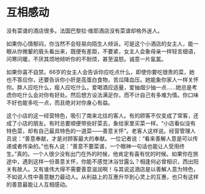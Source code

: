 # 互相感动

没有菜谱的酒店很多。法国巴黎拉·维耶酒店没有菜谱却格外迷人。 

如果你心情郁闷，你当然不会轻易向陌生人倾诉。可是这个小酒店的女主人，能一眼从你微颦的眉头看出来，既便有差距，不要紧，女主人会象母亲一样轻言细语，问寒问暖，不厌其烦地倾听你的不耐烦，甚至温怒。诚意一片氤氲。 

如果你喜不自禁。66岁的女主人会告诉你应吃点什么，即使你要吃很贵的菜，她也不答应你，还要告诉你小肝是高蛋白食物，苦瓜降血压。她能象你家人一样关怀你。胖人应吃什么，瘦人应吃什么，爱喝酒应适量，爱抽烟少抽一点……她总是考虑你吃什么会对你有好处。然后想方设法满足你，而不计自己有多难为情。你口味不好也能多吃一点，而且绝对对你身心有益。 

这个小店的这一经营特色，吸引了南来北往的客人。有的顾客不仅变成了常客，还成了小店的朋友。有时总要顺便带些好菜去，象给家里买菜一样。“小店看似没有特色菜，却有自己最具特色的一道菜——善意关怀”。老客人这样说。经营管理人员说：“善意奉献，才是对顾客最大的奉献。一位记者说：“看来善解人意是可以传递或者传染的。”也有人说：“善意不要菜谱，一个眼神一句话也能让人受用终生。”真的。一个人很少没有出门在外的时候，他肯定有喜有忧的时候。如果你在旅途中，遇到这样一份善意关怀，你能不感觉沐浴甘露么？相逢何必曾相识，西出阳关有故人。又有谁伟大得不需要善意滋润啊！与其说这酒店是以善解人意为特色，不如说人性中善意魅力最动人。从利益上的互惠升华到心灵上的互惠，也只有这样的善意最能让人互相感动。
 